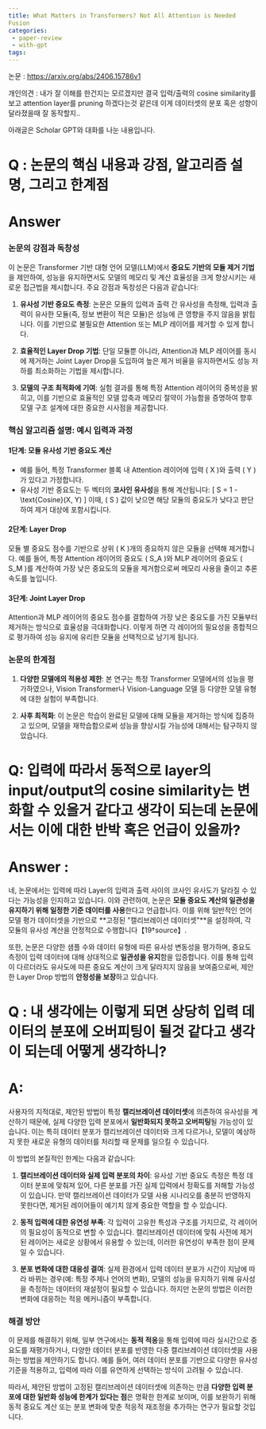 ```yaml
---
title: What Matters in Transformers? Not All Attention is Needed
Fusion
categories:
 - paper-review
 - with-gpt
tags:
---
```


논문 : https://arxiv.org/abs/2406.15786v1

개인의견 : 내가 잘 이해를 한건지는 모르겠지만 결국 입력/출력의 cosine similarity를 보고 attention layer를 pruning 하겠다는것 같은데 이게 데이터셋의 분포 혹은 성향이 달라졌을때 잘 동작할지.. 


아래글은 Scholar GPT와 대화를 나눈 내용입니다.

# Q : 논문의 핵심 내용과 강점, 알고리즘 설명, 그리고 한계점

# Answer

### 논문의 강점과 독창성

이 논문은 Transformer 기반 대형 언어 모델(LLM)에서 **중요도 기반의 모듈 제거 기법**을 제안하여, 성능을 유지하면서도 모델의 메모리 및 계산 효율성을 크게 향상시키는 새로운 접근법을 제시합니다. 주요 강점과 독창성은 다음과 같습니다:

1. **유사성 기반 중요도 측정**: 논문은 모듈의 입력과 출력 간 유사성을 측정해, 입력과 출력이 유사한 모듈(즉, 정보 변환이 적은 모듈)은 성능에 큰 영향을 주지 않음을 밝힙니다. 이를 기반으로 불필요한 Attention 또는 MLP 레이어를 제거할 수 있게 합니다.
   
2. **효율적인 Layer Drop 기법**: 단일 모듈뿐 아니라, Attention과 MLP 레이어를 동시에 제거하는 Joint Layer Drop을 도입하여 높은 제거 비율을 유지하면서도 성능 저하를 최소화하는 기법을 제시합니다.

3. **모델의 구조 최적화에 기여**: 실험 결과를 통해 특정 Attention 레이어의 중복성을 밝히고, 이를 기반으로 효율적인 모델 압축과 메모리 절약이 가능함을 증명하여 향후 모델 구조 설계에 대한 중요한 시사점을 제공합니다.

### 핵심 알고리즘 설명: 예시 입력과 과정

#### 1단계: 모듈 유사성 기반 중요도 계산

- 예를 들어, 특정 Transformer 블록 내 Attention 레이어에 입력 \( X \)와 출력 \( Y \)가 있다고 가정합니다.
- 유사성 기반 중요도는 두 벡터의 **코사인 유사성**을 통해 계산됩니다:
  \[
  S = 1 - \text{Cosine}(X, Y)
  \]
  이때, \( S \) 값이 낮으면 해당 모듈의 중요도가 낮다고 판단하여 제거 대상에 포함시킵니다.

#### 2단계: Layer Drop

모듈 별 중요도 점수를 기반으로 상위 \( K \)개의 중요하지 않은 모듈을 선택해 제거합니다. 예를 들어, 특정 Attention 레이어의 중요도 \( S_A \)와 MLP 레이어의 중요도 \( S_M \)를 계산하여 가장 낮은 중요도의 모듈을 제거함으로써 메모리 사용을 줄이고 추론 속도를 높입니다.

#### 3단계: Joint Layer Drop

Attention과 MLP 레이어의 중요도 점수를 결합하여 가장 낮은 중요도를 가진 모듈부터 제거하는 방식으로 효율성을 극대화합니다. 이렇게 하면 각 레이어의 필요성을 종합적으로 평가하여 성능 유지에 유리한 모듈을 선택적으로 남기게 됩니다.

### 논문의 한계점

1. **다양한 모델에의 적용성 제한**: 본 연구는 특정 Transformer 모델에서의 성능을 평가하였으나, Vision Transformer나 Vision-Language 모델 등 다양한 모델 유형에 대한 실험이 부족합니다.
   
2. **사후 최적화**: 이 논문은 학습이 완료된 모델에 대해 모듈을 제거하는 방식에 집중하고 있으며, 모델을 재학습함으로써 성능을 향상시킬 가능성에 대해서는 탐구하지 않았습니다.

# Q: 입력에 따라서 동적으로 layer의 input/output의 cosine similarity는 변화할 수 있을거 같다고 생각이 되는데 논문에서는 이에 대한 반박 혹은 언급이 있을까? 

# Answer :
네, 논문에서는 입력에 따라 Layer의 입력과 출력 사이의 코사인 유사도가 달라질 수 있다는 가능성을 인지하고 있습니다. 이와 관련하여, 논문은 **모듈 중요도 계산의 일관성을 유지하기 위해 일정한 기준 데이터를 사용**한다고 언급합니다. 이를 위해 일반적인 언어 모델 평가 데이터셋을 기반으로 **고정된 "캘리브레이션 데이터셋"**을 설정하여, 각 모듈의 유사성 계산을 안정적으로 수행합니다【19†source】.

또한, 논문은 다양한 샘플 수와 데이터 유형에 따른 유사성 변동성을 평가하며, 중요도 측정이 입력 데이터에 대해 상대적으로 **일관성을 유지**함을 입증합니다. 이를 통해 입력이 다르더라도 유사도에 따른 중요도 계산이 크게 달라지지 않음을 보여줌으로써, 제안한 Layer Drop 방법의 **안정성을 보장**하고 있습니다.

# Q : 내 생각에는 이렇게 되면 상당히 입력 데이터의 분포에 오버피팅이 될것 같다고 생각이 되는데 어떻게 생각하니?

# A: 
사용자의 지적대로, 제안된 방법이 특정 **캘리브레이션 데이터셋**에 의존하여 유사성을 계산하기 때문에, 실제 다양한 입력 분포에서 **일반화되지 못하고 오버피팅**될 가능성이 있습니다. 이는 특히 데이터 분포가 캘리브레이션 데이터와 크게 다르거나, 모델이 예상하지 못한 새로운 유형의 데이터를 처리할 때 문제를 일으킬 수 있습니다.

이 방법의 본질적인 한계는 다음과 같습니다:

1. **캘리브레이션 데이터와 실제 입력 분포의 차이**: 유사성 기반 중요도 측정은 특정 데이터 분포에 맞춰져 있어, 다른 분포를 가진 실제 입력에서 정확도를 저해할 가능성이 있습니다. 만약 캘리브레이션 데이터가 모델 사용 시나리오를 충분히 반영하지 못한다면, 제거된 레이어들이 예기치 않게 중요한 역할을 할 수 있습니다.

2. **동적 입력에 대한 유연성 부족**: 각 입력이 고유한 특성과 구조를 가지므로, 각 레이어의 필요성이 동적으로 변할 수 있습니다. 캘리브레이션 데이터에 맞춰 사전에 제거된 레이어는 새로운 상황에서 유용할 수 있는데, 이러한 유연성이 부족한 점이 문제일 수 있습니다.

3. **분포 변화에 대한 대응성 결여**: 실제 환경에서 입력 데이터 분포가 시간이 지남에 따라 바뀌는 경우(예: 특정 주제나 언어의 변화), 모델의 성능을 유지하기 위해 유사성을 측정하는 데이터의 재설정이 필요할 수 있습니다. 하지만 논문의 방법은 이러한 변화에 대응하는 적응 메커니즘이 부족합니다.

### 해결 방안
이 문제를 해결하기 위해, 일부 연구에서는 **동적 적응**을 통해 입력에 따라 실시간으로 중요도를 재평가하거나, 다양한 데이터 분포를 반영한 다중 캘리브레이션 데이터셋을 사용하는 방법을 제안하기도 합니다. 예를 들어, 여러 데이터 분포를 기반으로 다양한 유사성 기준을 적용하고, 입력에 따라 이를 유연하게 선택하는 방식이 고려될 수 있습니다.

따라서, 제안된 방법이 고정된 캘리브레이션 데이터셋에 의존하는 만큼 **다양한 입력 분포에 대한 일반화 성능에 한계가 있다는 점**은 명확한 한계로 보이며, 이를 보완하기 위해 동적 중요도 계산 또는 분포 변화에 맞춘 적응적 재조정을 추가하는 연구가 필요할 것입니다.